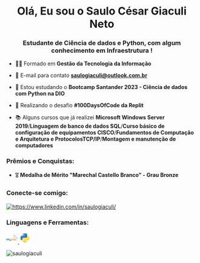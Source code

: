 <h1 align="center">Olá, Eu sou o Saulo César Giaculi Neto</h1>
<h3 align="center">Estudante de Ciência de dados e Python, com algum conhecimento em Infraestrutura !</h3>

- 👨‍🎓 Formado em **Gestão da Tecnologia da Informação**

- 📧 E-mail para contato **saulogiaculi@outlook.com.br**

- 📖 Estou estudando o **Bootcamp Santander 2023 - Ciência de dados com Python na DIO**

- 📝 Realizando o desafio **#100DaysOfCode da Replit**

- 📚 Alguns cursos que já realizei **Microsoft Windows Server 2019**/**Linguagem de banco de dados SQL**/**Curso básico de configuração de equipamentos CISCO**/**Fundamentos de Computação e Arquitetura e ProtocolosTCP/IP**/**Montagem e manutenção de computadores**

<h3 align="left">Prêmios e Conquistas:</h3>

- 🎖️ **Medalha de Mérito "Marechal Castello Branco" - Grau Bronze**

<h3 align="left">Conecte-se comigo:</h3>
<p align="left">
<a href="https://linkedin.com/in/https://www.linkedin.com/in/saulogiaculi/" target="blank"><img align="center" src="https://raw.githubusercontent.com/rahuldkjain/github-profile-readme-generator/master/src/images/icons/Social/linked-in-alt.svg" alt="https://www.linkedin.com/in/saulogiaculi/" height="15" width="15" /></a>
</p>

<h3 align="left">Linguagens e Ferramentas:</h3>
<p align="left"> <a href="https://www.mysql.com/" target="_blank" rel="noreferrer"> <img src="https://raw.githubusercontent.com/devicons/devicon/master/icons/mysql/mysql-original-wordmark.svg" alt="mysql" width="30" height="30"/> </a> <a href="https://www.python.org" target="_blank" rel="noreferrer"> <img src="https://raw.githubusercontent.com/devicons/devicon/master/icons/python/python-original.svg" alt="python" width="30" height="30"/> </a> </p>

<p align="left"> <img src="https://komarev.com/ghpvc/?username=saulogiaculi&label=Visitas%20ao%20Perfil&color=0e75b6&style=flat" alt="saulogiaculi" /> </p>
